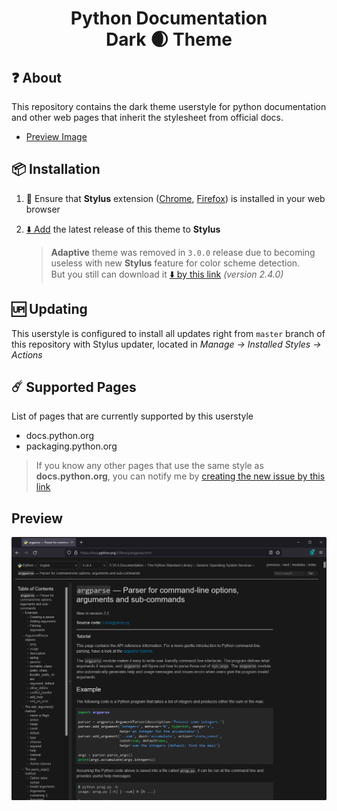<h1 align="center">
    Python Documentation<br>
    Dark 🌒 Theme
</h1>


## ❓ About
This repository contains the dark theme userstyle for python documentation and other web pages that inherit the stylesheet from official docs.

- [Preview Image](#preview)


## 📦 Installation
1. 🧩 Ensure that **Stylus** extension ([Chrome](https://chrome.google.com/webstore/detail/stylus/clngdbkpkpeebahjckkjfobafhncgmne), [Firefox](https://addons.mozilla.org/ru/firefox/addon/styl-us/)) is installed in your web browser
2. [⬇️ Add][theme-raw] the latest release of this theme to **Stylus**

   > **Adaptive** theme was removed in `3.0.0` release due to becoming useless with new **Stylus** feature for color scheme detection.  
   But you still can download it [⬇️ by this link](https://github.com/maximilionus/python_docs_dark/raw/9fb658d6837a8fbf62e9adf6f2a288c63f69ce11/python_docs_dark_adaptive.user.css) *(version 2.4.0)*


## 🆙 Updating
This userstyle is configured to install all updates right from `master` branch of this repository with Stylus updater, located in *Manage → Installed Styles → Actions*


## ☄️ Supported Pages
List of pages that are currently supported by this userstyle

- docs.python.org
- packaging.python.org

> If you know any other pages that use the same style as **docs.python.org**, you can notify me by [creating the new issue by this link](https://github.com/maximilionus/python_docs_dark/issues/new?labels=add%20to%20supported%20pages)


## Preview
![](./images/preview.png)


<!-- REFERENCE LINKS -->
[theme-raw]: https://github.com/maximilionus/python_docs_dark/raw/master/python_docs_dark.user.css (Raw default theme)
